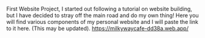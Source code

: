 First Website Project, I started out following a tutorial on website building, but I have decided to 
stray off the main road and do my own thing! Here you will find various components of my personal
website and I will paste the link to it here. (This may be updated).
https://milkywaycafe-dd38a.web.app/
